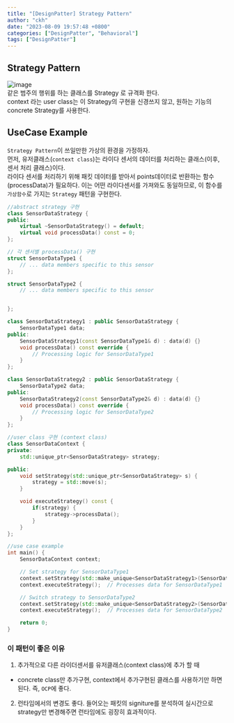 ```yaml
---
title: "[DesignPatter] Strategy Pattern"
author: "ckh"
date: "2023-08-09 19:57:48 +0800"
categories: ["DesignPatter", "Behavioral"]
tags: ["DesignPatter"]  
---
```


## Strategy Pattern
![image](https://github.com/ckh7488/ckh7488.github.io/assets/75701998/e83c3dc9-d98a-4650-8065-40bc3c34b255)  
같은 범주의 행위를 하는 클래스를 Strategy 로 규격화 한다.  
context 라는 user class는 이 Strategy의 구현을 신경쓰지 않고, 원하는 기능의 concrete Strategy를 사용한다.  

  
## UseCase Example  
``Strategy Pattern``이 쓰일만한 가상의 환경을 가정하자.  
먼저, 유저클래스(``context class``)는 라이다 센서의 데이터를 처리하는 클래스(이후, 센서 처리 클래스)이다.  
라이다 센서를 처리하기 위해 패킷 데이터를 받아서 points데이터로 반환하는 함수(processData)가 필요하다.
이는 어떤 라이다센서를 가져와도 동일하므로, 이 함수를 ``가상함수``로 가지는 ``Strategy`` 패턴을 구현한다.
```C++
//abstract strategy 구현
class SensorDataStrategy {
public:
    virtual ~SensorDataStrategy() = default;
    virtual void processData() const = 0;
};

// 각 센서별 processData() 구현
struct SensorDataType1 {
    // ... data members specific to this sensor
};

struct SensorDataType2 {
    // ... data members specific to this sensor


};

class SensorDataStrategy1 : public SensorDataStrategy {
    SensorDataType1 data;
public:
    SensorDataStrategy1(const SensorDataType1& d) : data(d) {}
    void processData() const override {
        // Processing logic for SensorDataType1
    }
};

class SensorDataStrategy2 : public SensorDataStrategy {
    SensorDataType2 data;
public:
    SensorDataStrategy2(const SensorDataType2& d) : data(d) {}
    void processData() const override {
        // Processing logic for SensorDataType2
    }
};

//user class 구현 (context class)
class SensorDataContext {
private:
    std::unique_ptr<SensorDataStrategy> strategy;

public:
    void setStrategy(std::unique_ptr<SensorDataStrategy> s) {
        strategy = std::move(s);
    }

    void executeStrategy() const {
        if(strategy) {
            strategy->processData();
        }
    }
};

//use case example
int main() {
    SensorDataContext context;

    // Set strategy for SensorDataType1
    context.setStrategy(std::make_unique<SensorDataStrategy1>(SensorDataType1{}));
    context.executeStrategy();  // Processes data for SensorDataType1

    // Switch strategy to SensorDataType2
    context.setStrategy(std::make_unique<SensorDataStrategy2>(SensorDataType2{}));
    context.executeStrategy();  // Processes data for SensorDataType2

    return 0;
}
```

### 이 패턴이 좋은 이유 
1. 추가적으로 다른 라이더센서를 유저클래스(context class)에 추가 할 때 
 * concrete class만 추가구현, context에서 추가구현된 클래스를 사용하기만 하면 된다. 즉, ``OCP``에 좋다.
2. 런타임에서의 변경도 좋다. 들어오는 패킷의 signiture를 분석하여 실시간으로 strategy만 변경해주면 런타임에도 굉장히 효과적이다.


